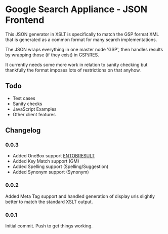 # Google Search Appliance - JSON Frontend

This JSON generator in XSLT is specifically to match the GSP format XML that is generated as a common format for many search implementations.

The JSON wraps everything in one master node 'GSP', then handles results by wrapping those (if they exist) in GSP/RES.

It currently needs some more work in relation to sanity checking but thankfully the format imposes lots of restrictions on that anyhow.


## Todo
* Test cases
* Sanity checks
* JavaScript Examples
* Other client features

## Changelog
### 0.0.3
* Added OneBox support [ENTOBRESULT](http://code.google.com/apis/searchappliance/documentation/50/oneboxguide.html)
* Added Key Match support (GM)
* Added Spelling support (Spelling/Suggestion)
* Added Synonym support (Synonym)

### 0.0.2
Added Meta Tag support and handled generation of display urls slightly better to match the standard XSLT output.

### 0.0.1
Initial commit. Push to get things working.